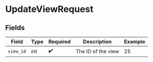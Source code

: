 # UpdateViewRequest


## Fields

| Field              | Type               | Required           | Description        | Example            |
| ------------------ | ------------------ | ------------------ | ------------------ | ------------------ |
| `view_id`          | *int*              | :heavy_check_mark: | The ID of the view | 25                 |